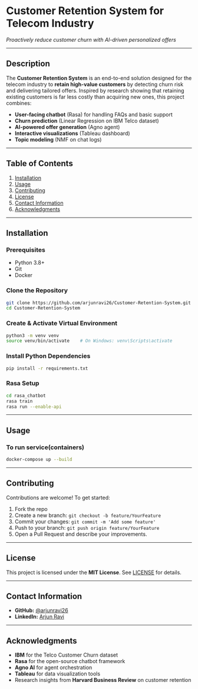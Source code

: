 # Customer Retention System for Telecom Industry
*Proactively reduce customer churn with AI-driven personalized offers*

---

## Description
The **Customer Retention System** is an end-to-end solution designed for the telecom industry to **retain high-value customers** by detecting churn risk and delivering tailored offers. Inspired by research showing that retaining existing customers is far less costly than acquiring new ones, this project combines:

- **User-facing chatbot** (Rasa) for handling FAQs and basic support
- **Churn prediction** (Linear Regression on IBM Telco dataset)
- **AI-powered offer generation** (Agno agent)
- **Interactive visualizations** (Tableau dashboard)
- **Topic modeling** (NMF on chat logs)

---

## Table of Contents
1. [Installation](#installation)
2. [Usage](#usage)
3. [Contributing](#contributing)
4. [License](#license)
5. [Contact Information](#contact-information)
6. [Acknowledgments](#acknowledgments)

---

## Installation

### Prerequisites
- Python 3.8+
- Git
- Docker
### Clone the Repository
```bash
git clone https://github.com/arjunravi26/Customer-Retention-System.git
cd Customer-Retention-System
````

### Create & Activate Virtual Environment

```bash
python3 -m venv venv
source venv/bin/activate    # On Windows: venv\Scripts\activate
```

### Install Python Dependencies

```bash
pip install -r requirements.txt
```

### Rasa Setup

```bash
cd rasa_chatbot
rasa train
rasa run --enable-api
```

---

## Usage

### To run service(containers)

```bash
docker-compose up --build
```

---

## Contributing

Contributions are welcome! To get started:

1. Fork the repo
2. Create a new branch: `git checkout -b feature/YourFeature`
3. Commit your changes: `git commit -m 'Add some feature'`
4. Push to your branch: `git push origin feature/YourFeature`
5. Open a Pull Request and describe your improvements.

---

## License

This project is licensed under the **MIT License**. See [LICENSE](LICENSE) for details.

---

## Contact Information

* **GitHub:** [@arjunravi26](https://github.com/arjunravi26)
* **Linkedln:** [Arjun Ravi](https://www.linkedin.com/in/arjun-ravi-60215330b/)

---

## Acknowledgments

* **IBM** for the Telco Customer Churn dataset
* **Rasa** for the open-source chatbot framework
* **Agno AI** for agent orchestration
* **Tableau** for data visualization tools
* Research insights from **Harvard Business Review** on customer retention